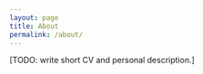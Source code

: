 ```yaml
---
layout: page
title: About
permalink: /about/
---
```


[TODO: write short CV and personal description.]
